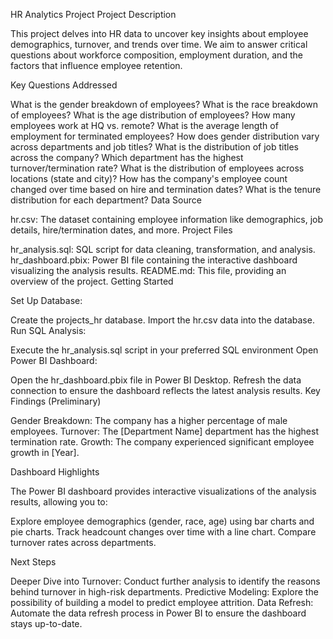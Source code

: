 HR Analytics Project
Project Description

This project delves into HR data to uncover key insights about employee demographics, turnover, and trends over time. We aim to answer critical questions about workforce composition, employment duration, and the factors that influence employee retention.

Key Questions Addressed

What is the gender breakdown of employees?
What is the race breakdown of employees?
What is the age distribution of employees?
How many employees work at HQ vs. remote?
What is the average length of employment for terminated employees?
How does gender distribution vary across departments and job titles?
What is the distribution of job titles across the company?
Which department has the highest turnover/termination rate?
What is the distribution of employees across locations (state and city)?
How has the company's employee count changed over time based on hire and termination dates?
What is the tenure distribution for each department?
Data Source

hr.csv: The dataset containing employee information like demographics, job details, hire/termination dates, and more.
Project Files

hr_analysis.sql: SQL script for data cleaning, transformation, and analysis.
hr_dashboard.pbix: Power BI file containing the interactive dashboard visualizing the analysis results.
README.md: This file, providing an overview of the project.
Getting Started

Set Up Database:

Create the projects_hr database.
Import the hr.csv data into the database.
Run SQL Analysis:

Execute the hr_analysis.sql script in your preferred SQL environment
Open Power BI Dashboard:

Open the hr_dashboard.pbix file in Power BI Desktop.
Refresh the data connection to ensure the dashboard reflects the latest analysis results.
Key Findings (Preliminary)

Gender Breakdown: The company has a higher percentage of male employees.
Turnover: The [Department Name] department has the highest termination rate.
Growth: The company experienced significant employee growth in [Year].

Dashboard Highlights

The Power BI dashboard provides interactive visualizations of the analysis results, allowing you to:

Explore employee demographics (gender, race, age) using bar charts and pie charts.
Track headcount changes over time with a line chart.
Compare turnover rates across departments.

Next Steps

Deeper Dive into Turnover: Conduct further analysis to identify the reasons behind turnover in high-risk departments.
Predictive Modeling: Explore the possibility of building a model to predict employee attrition.
Data Refresh: Automate the data refresh process in Power BI to ensure the dashboard stays up-to-date.



